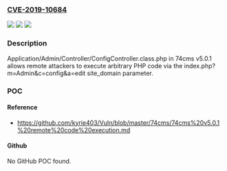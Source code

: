 ### [CVE-2019-10684](https://cve.mitre.org/cgi-bin/cvename.cgi?name=CVE-2019-10684)
![](https://img.shields.io/static/v1?label=Product&message=n%2Fa&color=blue)
![](https://img.shields.io/static/v1?label=Version&message=n%2Fa&color=blue)
![](https://img.shields.io/static/v1?label=Vulnerability&message=n%2Fa&color=brighgreen)

### Description

Application/Admin/Controller/ConfigController.class.php in 74cms v5.0.1 allows remote attackers to execute arbitrary PHP code via the index.php?m=Admin&c=config&a=edit site_domain parameter.

### POC

#### Reference
- https://github.com/kyrie403/Vuln/blob/master/74cms/74cms%20v5.0.1%20remote%20code%20execution.md

#### Github
No GitHub POC found.

